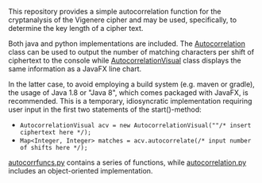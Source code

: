 This repository provides a simple autocorrelation function for the cryptanalysis of the Vigenere cipher and may be used, specifically, to determine the key length of a cipher text.

Both java and python implementations are included. The [Autocorrelation](https://github.com/sean-leichtle/Autocorrelation/blob/main/Autocorrelation.java) class can be used to output the number of matching characters per shift of ciphertext to the console while [AutocorrelationVisual](https://github.com/sean-leichtle/Autocorrelation/blob/main/AutocorrelationVisual.java) class displays the same information as a JavaFX line chart.

In the latter case, to avoid employing a build system (e.g. maven or gradle), the usage of Java 1.8 or "Java 8", which comes packaged with JavaFX, is recommended. This is a temporary, idiosyncratic implementation requiring user input in the first two statements of the start()-method:
- `AutocorrelationVisual acv = new AutocorrelationVisual(""/* insert ciphertext here */);`
- `Map<Integer, Integer> matches = acv.autocorrelate(/* input number of shifts here */);`

[autocorrfuncs.py](https://github.com/sean-leichtle/Autocorrelation/blob/main/autocorrfuncs.py) contains a series of functions, while [autocorrelation.py](https://github.com/sean-leichtle/Autocorrelation/blob/main/autocorrelation.py) includes an object-oriented implementation.